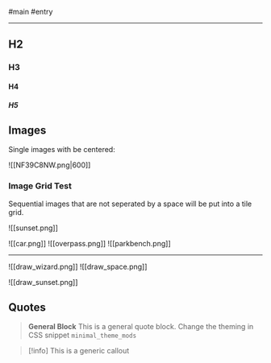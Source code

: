  #main #entry

-----------------
## H2
### H3
#### H4
##### H5

## Images

Single images with be centered:

![[NF39C8NW.png|600]]

### Image Grid Test

Sequential images that are not seperated by a space will be put into a tile grid.

![[sunset.png]]

![[car.png]]
![[overpass.png]]
![[parkbench.png]]

---------------------

![[draw_wizard.png]]
![[draw_space.png]]

![[draw_sunset.png]]

## Quotes

> **General Block**
> This is a general quote block. Change the theming in CSS snippet `minimal_theme_mods`

> [!info]
> This is a generic callout

